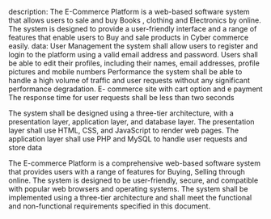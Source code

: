 description: The E-Commerce Platform is a web-based software system that allows users to sale and buy Books , clothing and Electronics by online. The system is designed to provide a user-friendly interface and a range of features that enable users to Buy and sale products in Cyber commerce easily. data: User Management the system shall allow users to register and login to the platform using a valid email address and password. Users shall be able to edit their profiles, including their names, email addresses, profile pictures and mobile numbers Performance the system shall be able to handle a high volume of traffic and user requests without any significant performance degradation.
 E- commerce site with cart option and e payment The response time for user requests shall be less than two seconds

The system shall be designed using a three-tier architecture, with a presentation layer, application layer, and database layer. The presentation layer shall use HTML, CSS, and JavaScript to render web pages. The application layer shall use PHP and MySQL to handle user requests and store data

The E-commerce Platform is a comprehensive web-based software system that provides users with a range of features for Buying, Selling through online. The system is designed to be user-friendly, secure, and compatible with popular web browsers and operating systems. The system shall be implemented using a three-tier architecture and shall meet the functional and non-functional requirements specified in this document.